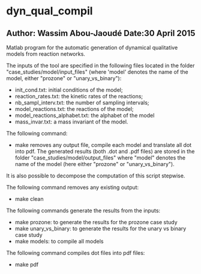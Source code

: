 # dyn_qual_compil

Author: Wassim Abou-Jaoudé
Date:30 April 2015
------------------------------------------------------------------------------------------

Matlab program for the automatic generation of dynamical qualitative models from reaction networks.

The inputs of the tool are specified in the following files located in the folder "case_studies/model/input_files" (where 'model' denotes the name of the model, either "prozone" or "unary_vs_binary"):
- init_cond.txt: initial conditions of the model;
- reaction_rates.txt: the kinetic rates of the reactions;
- nb_sampl_interv.txt: the number of sampling intervals;
- model_reactions.txt: the reactions of the model;
- model_reactions_alphabet.txt: the alphabet of the model
- mass_invar.txt: a mass invariant of the model.

The following command:
- make 
removes any output file, compile each model and translate all dot into pdf. The generated results (both .dot and .pdf files) are stored in the folder "case_studies/model/output_files" where "model" denotes the name of the model (here either "prozone" or "unary_vs_binary").

It is also possible to decompose the computation of this script stepwise. 


The following command removes any existing output:
- make clean

The following commands generate the results from the inputs:
- make prozone: to generate the results for the prozone case study
- make unary_vs_binary: to generate the results for the unary vs binary case study
- make models: to compile all models

The following command compiles dot files into pdf files:
- make pdf











